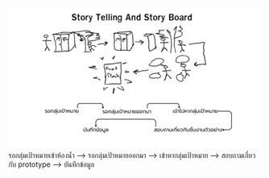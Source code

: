 ![Story Telling And Story Board](../DT_IMGDATA/StoryTellingAndStoryBoard.png)
รอกลุ่มเป้าหมายเข้าห้องน้ำ --> รอกลุ่มเป้าหมายออกมา --> เข้าหากลุ่มเป้าหมาย --> สอบถามเกี่ยวกับ prototype --> บันทึกข้อมูล
